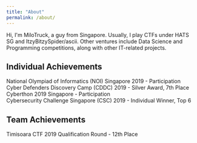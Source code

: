 ```yaml
---
title: "About"
permalink: /about/
---
```

Hi, I'm MiloTruck, a guy from Singapore. Usually, I play CTFs under HATS SG and ItzyBitzySpider/ascii. Other ventures include Data Science and Programming competitions, along with other IT-related projects.

## Individual Achievements  
National Olympiad of Informatics (NOI) Singapore 2019 - Participation  
Cyber Defenders Discovery Camp (CDDC) 2019 - Silver Award, 7th Place  
Cyberthon 2019 Singapore - Participation  
Cybersecurity Challenge Singapore (CSC) 2019 - Individual Winner, Top 6   

## Team Achievements  
Timisoara CTF 2019 Qualification Round - 12th Place  

